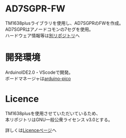 # AD7SGPR-FW
TM1638plusライブラリを使用し、AD7SGPRのFWを作成。  
AD7SGPRはアノードコモンの7セグを使用。  
ハードウェア情報等は[別リポジトリ](https://github.com/bit-trade-one/AD7SGPR)へ

# 開発環境
ArduinoIDE2.0・VScodeで開発。  
ボードマネージャは[arduino-pico](https://github.com/earlephilhower/arduino-pico)


# Licence
TM1638plusを使用させていただいているため、  
本リポジトリはGNU一般公衆ライセンス v3.0とする。

詳しくは[Licenceページ](https://github.com/bit-trade-one/AD7SGPR-FW/blob/main/LICENSE)へ
